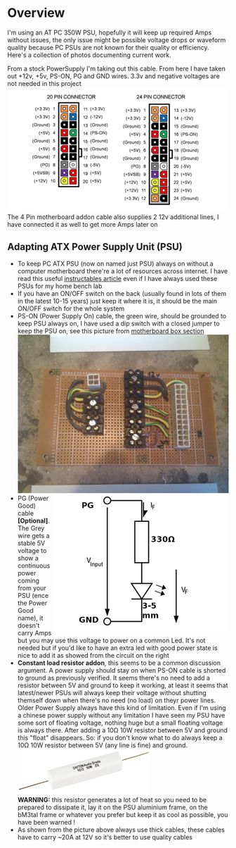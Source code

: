 Overview
===
I'm using an AT PC 350W PSU, hopefully it will keep up required Amps without issues, the only issue might be 
possible voltage drops or waveform quality because PC PSUs are not known for their quality or efficiency.
Here's a collection of photos documenting current work.

From a stock PowerSupply I'm taking out this cable. From here I have taken out +12v, +5v, PS-ON, PG and GND wires.
3.3v and negative voltages are not needed in this project
![Cable coming from the AT PSU](../PowerSupplyPinout.png)
The 4 Pin motherboard addon cable also supplies 2 12v additional lines, I have connected it as well to get more Amps later on

## Adapting ATX Power Supply Unit (PSU)
- To keep PC ATX PSU (now on named just PSU) always on without a computer motherboard there're a lot of resources across internet. I have read this useful [instructables article](http://www.instructables.com/id/ATX--%3E-Lab-Bench-Power-Supply-Conversion/) even if I have always used these PSUs for my home bench lab
- If you have an ON/OFF switch on the back (usually found in lots of them in the latest 10-15 years) just keep it where it is, it should be the main ON/OFF switch for the whole system
- PS-ON (Power Supply On) cable, the green wire, should be grounded to keep PSU always on, I have used a dip switch with a closed jumper to keep the PSU on, see this picture from [motherboard box section](../motherboard.box/)<br/>
![PS-ON grounded](../motherboard.box/electronics.box.01.powerline.jpg)
- <img align="right" src="01.PG-led.png"> PG (Power Good) cable **[Optional]**. The Grey wire gets a stable 5V voltage to show a continuous power coming from your PSU (ence the Power Good name), it doesn't carry Amps but you may use this voltage to power on a common Led. It's not needed but if you'd like to have an extra led with good power state is nice to add it as showed from the circuit on the right
- **Constant load resistor addon**, this seems to be a common discussion argument. A power supply should stay on when PS-ON cable is shorted to ground as previously verified. It seems there's no need to add a resistor between 5V and ground to keep it working, at least it seems that latest/newer PSUs will always keep their voltage without shutting themself down when there's no need (no load) on theyr power lines. Older Power Supply always have this kind of limitation. Even if I'm using a chinese power supply without any limitation I have seen my PSU have some sort of floating voltage, nothing huge but a small floating voltage is always there. After adding a 10&ohm; 10W resistor between 5V and ground this "float" disappears. So: if you don't know what to do always keep a 10&ohm; 10W resistor between 5V (any line is fine) and ground.<br/>
![suggested resistor](01.10Wresistor.jpg)<br/>
**WARNING:** this resistor generates a lot of heat so you need to be prepared to dissipate it, lay it on the PSU aluminium frame, on the bM3tal frame or whatever you prefer but keep it as cool as possible, you have been warned !
- As shown from the picture above always use thick cables, these cables have to carry ~20A at 12V so it's better to use quality cables